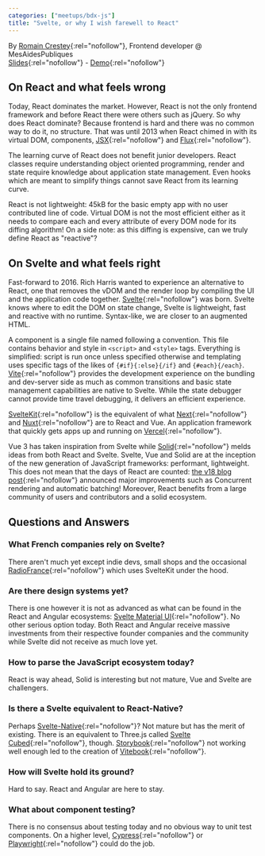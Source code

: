 ```yaml
---
categories: ["meetups/bdx-js"]
title: "Svelte, or why I wish farewell to React"
---
```


By [Romain Crestey](https://twitter.com/r_ourson){:rel="nofollow"}, Frontend developer @ MesAidesPubliques  
[Slides](https://svelte-slides-ourson.vercel.app){:rel="nofollow"} - [Demo](https://svelte-demo-ourson.vercel.app){:rel="nofollow"}

## On React and what feels wrong

Today, React dominates the market. However, React is not the only frontend framework and before React there were others
such as jQuery. So why does React dominate? Because frontend is hard and there was no common way to do it, no structure.
That was until 2013 when React chimed in with its virtual DOM, components, [JSX](https://reactjs.org/docs/introducing-jsx.html){:rel="nofollow"}
and [Flux](https://facebook.github.io/flux/){:rel="nofollow"}.

The learning curve of React does not benefit junior developers. React classes require understanding object oriented
programming, render and state require knowledge about application state management. Even hooks which are meant to
simplify things cannot save React from its learning curve.

React is not lightweight: 45kB for the basic empty app with no user contributed line of code. Virtual DOM is not the
most efficient either as it needs to compare each and every attribute of every DOM node for its diffing algorithm! On a
side note: as this diffing is expensive, can we truly define React as "reactive"?

## On Svelte and what feels right

Fast-forward to 2016. Rich Harris wanted to experience an alternative to React, one that removes the vDOM and the render
loop by compiling the UI and the application code together. [Svelte](https://svelte.dev/){:rel="nofollow"} was born.
Svelte knows where to edit the DOM on state change, Svelte is lightweight, fast and reactive with no runtime.
Syntax-like, we are closer to an augmented HTML.

A component is a single file named following a convention. This file contains behavior and style in `<script>` and
`<style>` tags. Everything is simplified: script is run once unless specified otherwise and templating uses specific
tags of the likes of `{#if}{:else}{/if}` and `{#each}{/each}`. [Vite](https://vitejs.dev/){:rel="nofollow"} provides the
development experience on the bundling and dev-server side as much as common transitions and basic state management
capabilities are native to Svelte. While the state debugger cannot provide time travel debugging, it delivers an
efficient experience.

[SvelteKit](https://kit.svelte.dev/){:rel="nofollow"} is the equivalent of what [Next](https://nextjs.org/){:rel="nofollow"}
and [Nuxt](https://nuxtjs.org/){:rel="nofollow"} are to React and Vue. An application framework that quickly gets apps
up and running on [Vercel](https://vercel.com/){:rel="nofollow"}.

Vue 3 has taken inspiration from Svelte while [Solid](https://www.solidjs.com/){:rel="nofollow"} melds ideas from both
React and Svelte. Svelte, Vue and Solid are at the inception of the new generation of JavaScript frameworks: performant,
lightweight. This does not mean that the days of React are counted: [the v18 blog post](https://reactjs.org/blog/2022/03/29/react-v18.html){:rel="nofollow"}
announced major improvements such as Concurrent rendering and automatic batching! Moreover, React benefits from a large
community of users and contributors and a solid ecosystem.

## Questions and Answers
### What French companies rely on Svelte?

There aren't much yet except indie devs, small shops and the occasional [RadioFrance](https://www.radiofrance.fr/){:rel="nofollow"}
which uses SvelteKit under the hood.

### Are there design systems yet?

There is one however it is not as advanced as what can be found in the React and Angular ecosystems: [Svelte Material UI](https://sveltematerialui.com/){:rel="nofollow"}.
No other serious option today. Both React and Angular receive massive investments from their respective founder
companies and the community while Svelte did not receive as much love yet.

### How to parse the JavaScript ecosystem today?

React is way ahead, Solid is interesting but not mature, Vue and Svelte are challengers.

### Is there a Svelte equivalent to React-Native?

Perhaps [Svelte-Native](https://svelte-native.technology/){:rel="nofollow"}? Not mature but has the merit of existing.
There is an equivalent to Three.js called [Svelte Cubed](https://svelte-cubed.vercel.app/){:rel="nofollow"}, though. [Storybook](https://storybook.js.org/){:rel="nofollow"}
not working well enough led to the creation of [Vitebook](https://vitebook.dev/){:rel="nofollow"}.

### How will Svelte hold its ground?

Hard to say. React and Angular are here to stay.

### What about component testing?

There is no consensus about testing today and no obvious way to unit test components. On a higher level, [Cypress](https://www.cypress.io/){:rel="nofollow"}
or [Playwright](https://playwright.dev/){:rel="nofollow"} could do the job.